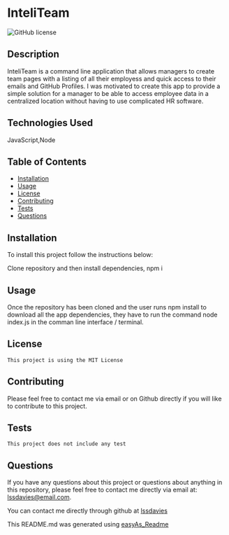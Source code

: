 # InteliTeam

![GitHub license](https://img.shields.io/badge/license-MIT-blue.svg)

## Description

InteliTeam is a command line application that allows managers to create team pages with a listing of all their employess and quick access to their emails and GitHub Profiles.
I was motivated to create this app to provide a simple solution for a manager to be able to access employee data in a centralized location without having to use complicated HR software.

## Technologies Used

JavaScript,Node

## Table of Contents

- [Installation](#installation)
- [Usage](#usage)
- [License](#license)
- [Contributing](#contributing)
- [Tests](#tests)
- [Questions](#questions)

## Installation

To install this project follow the instructions below:

Clone repository and then install dependencies, npm i

## Usage

Once the repository has been cloned and the user runs npm install to download all the app dependencies, they have to run the command node index.js in the comman line interface / terminal.

## License

    This project is using the MIT License

## Contributing

Please feel free to contact me via email or on Github directly if you will like to contribute to this project.

## Tests

    This project does not include any test

## Questions

If you have any questions about this project or questions about anything in this repository, please feel free to contact me directly via email at: lssdavies@email.com.

You can contact me directly through github at [lssdavies](https://github.com/lssdavies/)

This README.md was generated using [easyAs_Readme](https://github.com/lssdavies/easyAs_Readme)
